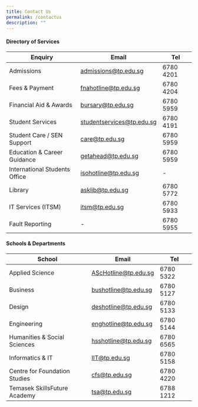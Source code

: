 ```yaml
---
title: Contact Us
permalink: /contactus
description: ""
---
```

#### **Directory of Services**


|   **Enquiry**    |**Email**  | **Tel** |
| -------- | -------- | -------- |
| Admissions    | admissions@tp.edu.sg | 6780 4201 |
| Fees & Payment | fnahotline@tp.edu.sg | 6780 4204|
| Financial Aid & Awards | bursary@tp.edu.sg | 6780 5959 |
| Student Services | studentservices@tp.edu.sg | 6780 4191 |
| Student Care / SEN Support | care@tp.edu.sg | 6780 5959 |
| Education & Career Guidance | getahead@tp.edu.sg | 6780 5959 |
| International Students Office | isohotline@tp.edu.sg | -    |
| Library | asklib@tp.edu.sg | 6780 5772 |
| IT Services (ITSM) | itsm@tp.edu.sg | 6780 5933 |
| Fault Reporting |- | 6780 5955 |

#### **Schools & Departments**


| **School** | **Email** | **Tel**|
| -------- | -------- | -------- |
| Applied Science | AScHotline@tp.edu.sg | 6780 5322|
| Business | bushotline@tp.edu.sg | 6780 5127|
| Design | deshotline@tp.edu.sg | 6780 5133 |
| Engineering | enghotline@tp.edu.sg |6780 5144 |
| Humanities & Social Sciences | hsshotline@tp.edu.sg | 6780 6565 |
| Informatics & IT | IIT@tp.edu.sg |6780 5158 |
| Centre for Foundation Studies | cfs@tp.edu.sg |6780 4220 |
| Temasek SkillsFuture Academy | tsa@tp.edu.sg |6788 1212 |